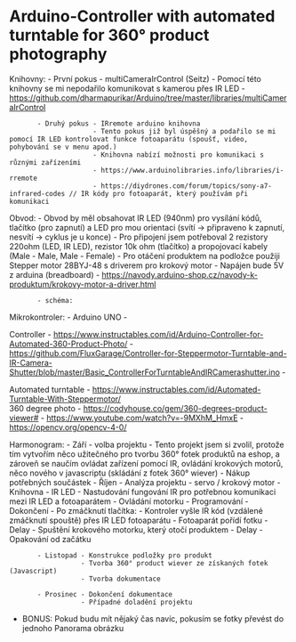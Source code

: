 # Arduino-Controller with automated turntable for 360° product photography

Knihovny:
           - První pokus - multiCameraIrControl (Seitz)
                         - Pomocí této knihovny se mi nepodařilo komunikovat s kamerou přes IR LED
                         - https://github.com/dharmapurikar/Arduino/tree/master/libraries/multiCameraIrControl
                      
           - Druhý pokus - IRremote arduino knihovna
                         - Tento pokus již byl úspěšný a podařilo se mi pomocí IR LED kontrolovat funkce fotoaparátu (spoušť, video,                                  pohybování se v menu apod.)
                         - Knihovna nabízí možnosti pro komunikaci s různými zařízeními
                         - https://www.arduinolibraries.info/libraries/i-rremote
                         - https://diydrones.com/forum/topics/sony-a7-infrared-codes // IR kódy pro fotoaparát, který používám při                                    komunikaci
                         
Obvod:
           - Obvod by měl obsahovat IR LED (940nm) pro vysílání kódů, tlačítko (pro zapnutí) a LED pro mou orientaci (svítí ->                        připraveno k zapnutí, nesvítí -> cyklus je u konce)
           - Pro připojení jsem potřeboval 2 rezistory 220ohm (LED, IR LED), rezistor 10k ohm (tlačítko) a propojovací kabely (Male -                  Male, Male - Female)
           - Pro otáčení produktem na podložce použiji Stepper motor 28BYJ-48 s driverem pro krokový motor
                      - Napájen bude 5V z arduina (breadboard)
                      - https://navody.arduino-shop.cz/navody-k-produktum/krokovy-motor-a-driver.html
                      
           - schéma:


Mikrokontroler:
           - Arduino UNO 
           - 


Controller - https://www.instructables.com/id/Arduino-Controller-for-Automated-360-Product-Photo/ 
           - https://github.com/FluxGarage/Controller-for-Steppermotor-Turntable-and-IR-Camera-Shutter/blob/master/Basic_ControllerForTurntableAndIRCamerashutter.ino
           - 

Automated turntable - https://www.instructables.com/id/Automated-Turntable-With-Steppermotor/  
360 degree photo - https://codyhouse.co/gem/360-degrees-product-viewer#
                 - https://www.youtube.com/watch?v=-9MXhM_HmxE
                 - https://opencv.org/opencv-4-0/

Harmonogram: 
           - Září - volba projektu
                  - Tento projekt jsem si zvolil, protože tím vytvořím něco užitečného pro tvorbu 360° fotek produktů na eshop, a                           zároveň se naučím ovládat zařízení pomocí IR, ovládání krokových motorů, něco nového v javascriptu (skládání z fotek                     360° wiever)
                  - Nákup potřebných součástek
           - Říjen - Analýza projektu
                      - servo / krokový motor
                      - Knihovna
                      - IR LED
                      - Nastudování fungování IR pro potřebnou komunikaci mezi IR LED a fotoaparátem
                      - Ovládání motorku
                      - Programování 
                      - Dokončení - Po zmáčknutí tlačítka:
                                             - Kontroler vyšle IR kód (vzdálené zmáčknutí spouště) přes IR LED fotoaparátu
                                             - Fotoaparát pořídí fotku
                                             - Delay
                                             - Spuštění krokového motorku, který otočí produktem
                                             - Delay
                                             - Opakování od začátku
                      
           - Listopad - Konstrukce podložky pro produkt
                      - Tvorba 360° product wiever ze získaných fotek (Javascript)
                      - Tvorba dokumentace
           
           - Prosinec - Dokončení dokumentace
                      - Případné doladění projektu
                      
           
          
* BONUS: Pokud budu mít nějaký čas navíc, pokusím se fotky převést do jednoho Panorama obrázku




